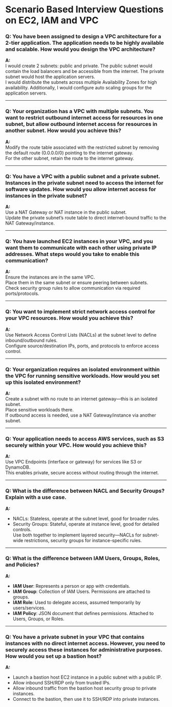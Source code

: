# Scenario Based Interview Questions on EC2, IAM and VPC

### Q: You have been assigned to design a VPC architecture for a 2-tier application. The application needs to be highly available and scalable. How would you design the VPC architecture?

**A:**  
I would create 2 subnets: public and private. The public subnet would contain the load balancers and be accessible from the internet. The private subnet would host the application servers.  
I would distribute the subnets across multiple Availability Zones for high availability. Additionally, I would configure auto scaling groups for the application servers.

---

### Q: Your organization has a VPC with multiple subnets. You want to restrict outbound internet access for resources in one subnet, but allow outbound internet access for resources in another subnet. How would you achieve this?

**A:**  
Modify the route table associated with the restricted subnet by removing the default route (0.0.0.0/0) pointing to the internet gateway.  
For the other subnet, retain the route to the internet gateway.

---

### Q: You have a VPC with a public subnet and a private subnet. Instances in the private subnet need to access the internet for software updates. How would you allow internet access for instances in the private subnet?

**A:**  
Use a NAT Gateway or NAT instance in the public subnet.  
Update the private subnet’s route table to direct internet-bound traffic to the NAT Gateway/instance.

---

### Q: You have launched EC2 instances in your VPC, and you want them to communicate with each other using private IP addresses. What steps would you take to enable this communication?

**A:**  
Ensure the instances are in the same VPC.  
Place them in the same subnet or ensure peering between subnets.  
Check security group rules to allow communication via required ports/protocols.

---

### Q: You want to implement strict network access control for your VPC resources. How would you achieve this?

**A:**  
Use Network Access Control Lists (NACLs) at the subnet level to define inbound/outbound rules.  
Configure source/destination IPs, ports, and protocols to enforce access control.

---

### Q: Your organization requires an isolated environment within the VPC for running sensitive workloads. How would you set up this isolated environment?

**A:**  
Create a subnet with no route to an internet gateway—this is an isolated subnet.  
Place sensitive workloads there.  
If outbound access is needed, use a NAT Gateway/instance via another subnet.

---

### Q: Your application needs to access AWS services, such as S3 securely within your VPC. How would you achieve this?

**A:**  
Use VPC Endpoints (interface or gateway) for services like S3 or DynamoDB.  
This enables private, secure access without routing through the internet.

---

### Q: What is the difference between NACL and Security Groups? Explain with a use case.

**A:**  
- NACLs: Stateless, operate at the subnet level, good for broader rules.  
- Security Groups: Stateful, operate at instance level, good for detailed controls.  
Use both together to implement layered security—NACLs for subnet-wide restrictions, security groups for instance-specific rules.

---

### Q: What is the difference between IAM Users, Groups, Roles, and Policies?

**A:**  
- **IAM User**: Represents a person or app with credentials.  
- **IAM Group**: Collection of IAM Users. Permissions are attached to groups.  
- **IAM Role**: Used to delegate access, assumed temporarily by users/services.  
- **IAM Policy**: JSON document that defines permissions. Attached to Users, Groups, or Roles.

---

### Q: You have a private subnet in your VPC that contains instances with no direct internet access. However, you need to securely access these instances for administrative purposes. How would you set up a bastion host?

**A:**  
- Launch a bastion host EC2 instance in a public subnet with a public IP.  
- Allow inbound SSH/RDP only from trusted IPs.  
- Allow inbound traffic from the bastion host security group to private instances.  
- Connect to the bastion, then use it to SSH/RDP into private instances.
